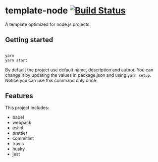 # template-node [![Build Status](https://travis-ci.org/friedrith/template-node.svg?branch=master)](https://travis-ci.org/friedrith/template-node)

A template optimized for node.js projects.

## Getting started

```bash

yarn
yarn start

```

By default the project use default name, description and author. You can change it by
updating the values in package.json and using `yarn setup`. Notice you can use this command only once

## Features

This project includes:

- babel
- webpack
- eslint
- prettier
- commitlint
- travis
- husky
- jest
